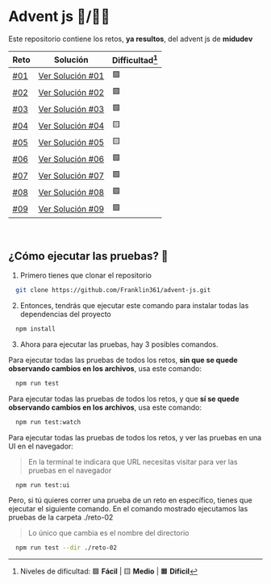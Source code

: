 # Advent js 🎄/👨‍💻

Este repositorio contiene los retos, **ya resultos**, del advent js de **midudev**

| Reto                                          | Solución                                                                                               | Difficultad[^1] |
| --------------------------------------------- | ------------------------------------------------------------------------------------------------------ | --------------- |
| [#01](https://adventjs.dev/challenges/2023/1) | [Ver Solución #01](https://github.com/Franklin361/advent-js/blob/main/advent-js-2023/reto-01/index.ts) | 🟩              |
| [#02](https://adventjs.dev/challenges/2023/2) | [Ver Solución #02](https://github.com/Franklin361/advent-js/blob/main/advent-js-2023/reto-02/index.ts) | 🟩              |
| [#03](https://adventjs.dev/challenges/2023/3) | [Ver Solución #03](https://github.com/Franklin361/advent-js/blob/main/advent-js-2023/reto-03/index.ts) | 🟩              |
| [#04](https://adventjs.dev/challenges/2023/4) | [Ver Solución #04](https://github.com/Franklin361/advent-js/blob/main/advent-js-2023/reto-04/index.ts) | 🟨              |
| [#05](https://adventjs.dev/challenges/2023/5) | [Ver Solución #05](https://github.com/Franklin361/advent-js/blob/main/advent-js-2023/reto-05/index.ts) | 🟨              |
| [#06](https://adventjs.dev/challenges/2023/6) | [Ver Solución #06](https://github.com/Franklin361/advent-js/blob/main/advent-js-2023/reto-06/index.ts) | 🟩              |
| [#07](https://adventjs.dev/challenges/2023/7) | [Ver Solución #07](https://github.com/Franklin361/advent-js/blob/main/advent-js-2023/reto-07/index.ts) | 🟩              |
| [#08](https://adventjs.dev/challenges/2023/8) | [Ver Solución #08](https://github.com/Franklin361/advent-js/blob/main/advent-js-2023/reto-08/index.ts) | 🟩              |
| [#09](https://adventjs.dev/challenges/2023/9) | [Ver Solución #09](https://github.com/Franklin361/advent-js/blob/main/advent-js-2023/reto-09/index.ts) | 🟩              |

[^1]: Niveles de dificultad: 🟩 **Fácil** | 🟨 **Medio** | 🟧 **Dificil**

</br>

## ¿Cómo ejecutar las pruebas? 🧪

1. Primero tienes que clonar el repositorio

```bash
  git clone https://github.com/Franklin361/advent-js.git
```

2. Entonces, tendrás que ejecutar este comando para instalar todas las dependencias del proyecto

```bash
  npm install
```

3. Ahora para ejecutar las pruebas, hay 3 posibles comandos.

Para ejecutar todas las pruebas de todos los retos, **sin que se quede observando cambios en los archivos**, usa este comando:

```bash
  npm run test
```

Para ejecutar todas las pruebas de todos los retos, y que **sí se quede observando cambios en los archivos**, usa este comando:

```bash
  npm run test:watch
```

Para ejecutar todas las pruebas de todos los retos, y ver las pruebas en una UI en el navegador:

> En la terminal te indicara que URL necesitas visitar para ver las pruebas en el navegador

```bash
  npm run test:ui
```

Pero, si tú quieres correr una prueba de un reto en específico, tienes que ejecutar el siguiente comando.
En el comando mostrado ejecutamos las pruebas de la carpeta ./reto-02

> Lo único que cambia es el nombre del directorio

```bash
  npm run test --dir ./reto-02
```
